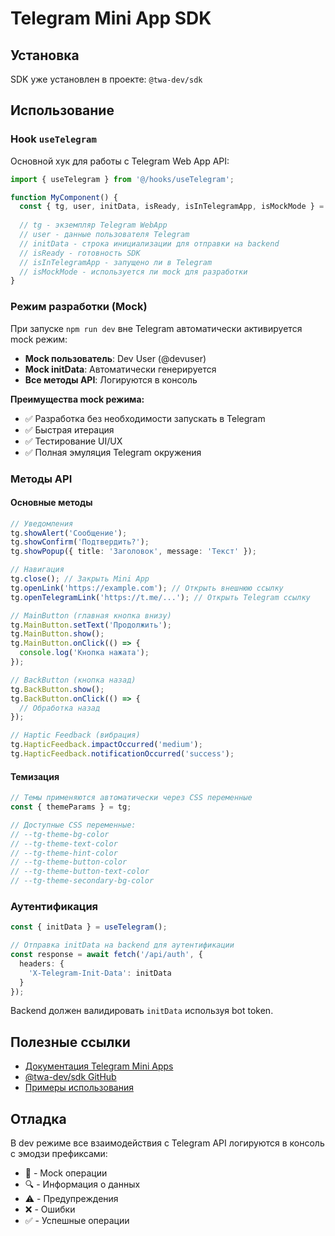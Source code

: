 # Telegram Mini App SDK

## Установка

SDK уже установлен в проекте: `@twa-dev/sdk`

## Использование

### Hook `useTelegram`

Основной хук для работы с Telegram Web App API:

```typescript
import { useTelegram } from '@/hooks/useTelegram';

function MyComponent() {
  const { tg, user, initData, isReady, isInTelegramApp, isMockMode } = useTelegram();
  
  // tg - экземпляр Telegram WebApp
  // user - данные пользователя Telegram
  // initData - строка инициализации для отправки на backend
  // isReady - готовность SDK
  // isInTelegramApp - запущено ли в Telegram
  // isMockMode - используется ли mock для разработки
}
```

### Режим разработки (Mock)

При запуске `npm run dev` вне Telegram автоматически активируется mock режим:

- **Mock пользователь**: Dev User (@devuser)
- **Mock initData**: Автоматически генерируется
- **Все методы API**: Логируются в консоль

**Преимущества mock режима:**
- ✅ Разработка без необходимости запускать в Telegram
- ✅ Быстрая итерация
- ✅ Тестирование UI/UX
- ✅ Полная эмуляция Telegram окружения

### Методы API

#### Основные методы

```typescript
// Уведомления
tg.showAlert('Сообщение');
tg.showConfirm('Подтвердить?');
tg.showPopup({ title: 'Заголовок', message: 'Текст' });

// Навигация
tg.close(); // Закрыть Mini App
tg.openLink('https://example.com'); // Открыть внешнюю ссылку
tg.openTelegramLink('https://t.me/...'); // Открыть Telegram ссылку

// MainButton (главная кнопка внизу)
tg.MainButton.setText('Продолжить');
tg.MainButton.show();
tg.MainButton.onClick(() => {
  console.log('Кнопка нажата');
});

// BackButton (кнопка назад)
tg.BackButton.show();
tg.BackButton.onClick(() => {
  // Обработка назад
});

// Haptic Feedback (вибрация)
tg.HapticFeedback.impactOccurred('medium');
tg.HapticFeedback.notificationOccurred('success');
```

#### Темизация

```typescript
// Темы применяются автоматически через CSS переменные
const { themeParams } = tg;

// Доступные CSS переменные:
// --tg-theme-bg-color
// --tg-theme-text-color
// --tg-theme-hint-color
// --tg-theme-button-color
// --tg-theme-button-text-color
// --tg-theme-secondary-bg-color
```

### Аутентификация

```typescript
const { initData } = useTelegram();

// Отправка initData на backend для аутентификации
const response = await fetch('/api/auth', {
  headers: {
    'X-Telegram-Init-Data': initData
  }
});
```

Backend должен валидировать `initData` используя bot token.

## Полезные ссылки

- [Документация Telegram Mini Apps](https://core.telegram.org/bots/webapps)
- [@twa-dev/sdk GitHub](https://github.com/twa-dev/sdk)
- [Примеры использования](https://github.com/twa-dev/sdk/tree/main/examples)

## Отладка

В dev режиме все взаимодействия с Telegram API логируются в консоль с эмодзи префиксами:
- 🔧 - Mock операции
- 🔍 - Информация о данных
- ⚠️ - Предупреждения
- ❌ - Ошибки
- ✅ - Успешные операции

